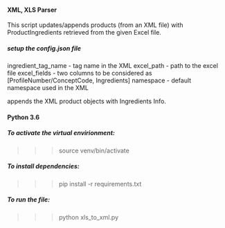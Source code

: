 #### XML, XLS Parser
This script updates/appends products (from an XML file)
with ProductIngredients retrieved from the given Excel file.

##### setup the config.json file

ingredient_tag_name - tag name in the XML
excel_path - path to the excel file
excel_fields -  two columns to be considered as [ProfileNumber/ConceptCode, Ingredients]
namespace - default namespace used in the XML


appends the XML product objects with Ingredients Info.
#### Python 3.6

##### To activate the virtual envirionment:
>>> source venv/bin/activate

##### To install dependencies:
>>> pip install -r requirements.txt



##### To run the file:
>>> python xls_to_xml.py